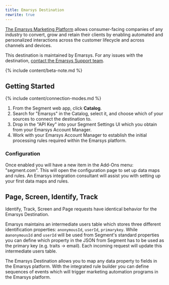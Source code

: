 ```yaml
---
title: Emarsys Destination
rewrite: true
---
```


[The Emarsys Marketing Platform](https://www.emarsys.com/?utm_source=segmentio&utm_medium=docs&utm_campaign=partners) allows consumer-facing companies of any industry to convert, grow and retain their clients by enabling automated and personalized interactions across the customer lifecycle and across channels and devices.

This destination is maintained by Emarsys. For any issues with the destination, [contact the Emarsys Support team](mailto:help@support.emarsys.com).

{% include content/beta-note.md %}

## Getting Started

{% include content/connection-modes.md %}

1. From the Segment web app, click **Catalog**.
2. Search for "Emarsys" in the Catalog, select it, and choose which of your sources to connect the destination to.
3. Drop in the "API Key" into your Segment Settings UI which you obtain from your Emarsys Account Manager.
4. Work with your Emarsys Account Manager to establish the initial processing rules required within the Emarsys platform.

### Configuration

Once enabled you will have a new item in the Add-Ons menu: "segment.com". This will
open the configuration page to set up data maps and rules. An Emarsys integration consultant will assist you with setting up your first data maps and rules.


## Page, Screen, Identify, Track


Identify, Track, Screen and Page requests have identical
behavior for the Emarsys Destination.

Emarsys maintains an intermediate users table which stores three different identification properties: `anonymousId`, `userId`, `primarykey`. While a`anonymousId` and `userId` will be used from Segment's standard properties you can define which property in
the JSON from Segment has to be used as the primary key
(e.g. traits -> email). Each incoming request will update this intermediate users table.

The Emarsys Destination allows you to map any data property to fields in the Emarsys platform. With the integrated rule builder you can define sequences of events which will trigger marketing automation programs in the Emarsys platform.
